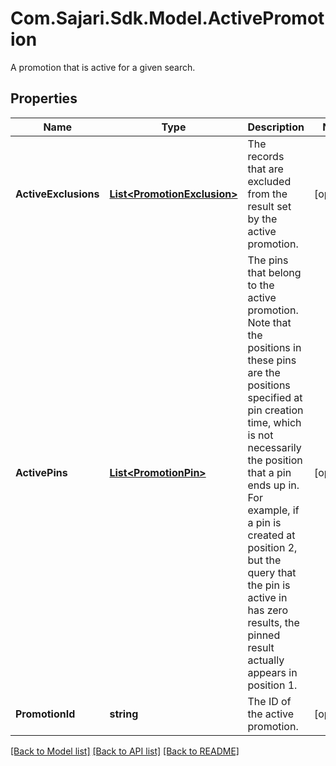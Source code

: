 # Com.Sajari.Sdk.Model.ActivePromotion
A promotion that is active for a given search.

## Properties

Name | Type | Description | Notes
------------ | ------------- | ------------- | -------------
**ActiveExclusions** | [**List&lt;PromotionExclusion&gt;**](PromotionExclusion.md) | The records that are excluded from the result set by the active promotion. | [optional] 
**ActivePins** | [**List&lt;PromotionPin&gt;**](PromotionPin.md) | The pins that belong to the active promotion. Note that the positions in these pins are the positions specified at pin creation time, which is not necessarily the position that a pin ends up in. For example, if a pin is created at position 2, but the query that the pin is active in has zero results, the pinned result actually appears in position 1. | [optional] 
**PromotionId** | **string** | The ID of the active promotion. | [optional] 

[[Back to Model list]](../README.md#documentation-for-models) [[Back to API list]](../README.md#documentation-for-api-endpoints) [[Back to README]](../README.md)

